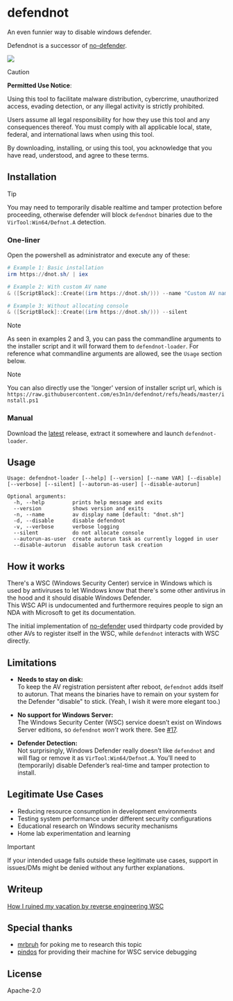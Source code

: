 # defendnot

An even funnier way to disable windows defender.

Defendnot is a successor of [no-defender](https://github.com/es3n1n/no-defender).

![](https://i.imgur.com/F9gWA92.png)

> [!CAUTION]
> **Permitted Use Notice**: 
> 
> Using this tool to facilitate malware distribution, cybercrime, unauthorized access, evading detection, or any illegal activity is strictly prohibited.
> 
> Users assume all legal responsibility for how they use this tool and any consequences thereof. You must comply with all applicable local, state, federal, and international laws when using this tool.
> 
> By downloading, installing, or using this tool, you acknowledge that you have read, understood, and agree to these terms.

## Installation

> [!TIP]
> You may need to temporarily disable realtime and tamper protection before proceeding, otherwise defender will block `defendnot` binaries due to the `VirTool:Win64/Defnot.A` detection. 

### One-liner

Open the powershell as administrator and execute any of these:

```powershell
# Example 1: Basic installation
irm https://dnot.sh/ | iex

# Example 2: With custom AV name
& ([ScriptBlock]::Create((irm https://dnot.sh/))) --name "Custom AV name"

# Example 3: Without allocating console
& ([ScriptBlock]::Create((irm https://dnot.sh/))) --silent
```

> [!NOTE]
> As seen in examples 2 and 3, you can pass the commandline arguments to the installer script and it will forward them to `defendnot-loader`. For reference what commandline arguments are allowed, see the `Usage` section below.

> [!NOTE]
> You can also directly use the 'longer' version of installer script url, which is `https://raw.githubusercontent.com/es3n1n/defendnot/refs/heads/master/install.ps1`

### Manual

Download the [latest](https://github.com/es3n1n/defendnot/releases/latest) release, extract it somewhere and launch `defendnot-loader`.

## Usage

```commandline
Usage: defendnot-loader [--help] [--version] [--name VAR] [--disable] [--verbose] [--silent] [--autorun-as-user] [--disable-autorun]

Optional arguments:
  -h, --help         prints help message and exits
  --version          shows version and exits
  -n, --name         av display name [default: "dnot.sh"]
  -d, --disable      disable defendnot
  -v, --verbose      verbose logging
  --silent           do not allocate console
  --autorun-as-user  create autorun task as currently logged in user
  --disable-autorun  disable autorun task creation
```

## How it works

There's a WSC (Windows Security Center) service in Windows which is used by antiviruses to let Windows know that there's some other antivirus in the hood and it should disable Windows Defender.  
This WSC API is undocumented and furthermore requires people to sign an NDA with Microsoft to get its documentation.

The initial implementation of [no-defender](https://github.com/es3n1n/no-defender) used thirdparty code provided by other AVs to register itself in the WSC, while `defendnot` interacts with WSC directly.

## Limitations

- **Needs to stay on disk:**  
  To keep the AV registration persistent after reboot, `defendnot` adds itself to autorun. That means the binaries have to remain on your system for the Defender "disable" to stick. (Yeah, I wish it were more elegant too.)
  
- **No support for Windows Server:**  
  The Windows Security Center (WSC) service doesn’t exist on Windows Server editions, so `defendnot` *won’t* work there. See [#17](https://github.com/es3n1n/defendnot/issues/17).

- **Defender Detection:**  
  Not surprisingly, Windows Defender really doesn’t like `defendnot` and will flag or remove it as `VirTool:Win64/Defnot.A`. You’ll need to (temporarily) disable Defender’s real-time and tamper protection to install.

## Legitimate Use Cases

- Reducing resource consumption in development environments
- Testing system performance under different security configurations
- Educational research on Windows security mechanisms
- Home lab experimentation and learning

> [!IMPORTANT]
> If your intended usage falls outside these legitimate use cases, support in issues/DMs might be denied without any further explanations.

## Writeup

[How I ruined my vacation by reverse engineering WSC](https://blog.es3n1n.eu/posts/how-i-ruined-my-vacation/)

## Special thanks

* [mrbruh](https://mrbruh.com) for poking me to research this topic
* [pindos](https://github.com/pind0s) for providing their machine for WSC service debugging

## License

Apache-2.0
